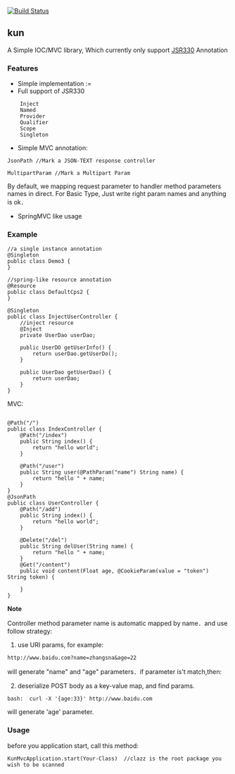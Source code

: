 [![Build Status](https://travis-ci.org/AngusLean/kun.svg?branch=master)](https://travis-ci.org/AngusLean/kun)


## kun
A Simple IOC/MVC library, Which currently only support [JSR330](https://www.jcp.org/en/jsr/detail?id=330) Annotation


### Features
- Simple implementation :=
- Full support of JSR330
```aidl
    Inject
    Named
    Provider
    Qualifier
    Scope
    Singleton
```
- Simple MVC annotation:

```$xslt
JsonPath //Mark a JSON-TEXT response controller

MultipartParam //Mark a Multipart Param
```
By default, we mapping request parameter to handler method parameters
names in direct. For Basic Type, Just write right param names and anything 
is ok．

- SpringMVC like usage


### Example
```$xslt
//a single instance annotation
@Singleton
public class Demo3 {
}

//spring-like resource annotation
@Resource 
public class DefaultCps2 {
}

@Singleton
public class InjectUserController {
    //inject resource
    @Inject
    private UserDao userDao;

    public UserDO getUserInfo() {
        return userDao.getUserDo();
    }

    public UserDao getUserDao() {
        return userDao;
    }
}

```

MVC:

```$xslt

@Path("/")
public class IndexController {
    @Path("/index")
    public String index() {
        return "hello world";
    }

    @Path("/user")
    public String user(@PathParam("name") String name) {
        return "hello " + name;
    }
}
@JsonPath
public class UserController {
    @Path("/add")
    public String index() {
        return "hello world";
    }

    @Delete("/del")
    public String delUser(String name) {
        return "hello " + name;
    }
    @Get("/content")
    public void content(Float age, @CookieParam(value = "token") String token) {
    
    }
}
```

**Note**
>>>
Controller method parameter name is automatic mapped by name．and use follow strategy:
1. use URI params, for example:
```apple js
http://www.baidu.com?name=zhangsna&age=22
```
will generate "name" and "age" parameters．if parameter is't match,then:

2. deserialize POST body as a key-value map, and find params.
```apple js
bash:  curl -X '{age:33}' http://www.baidu.com
```
will generate 'age' parameter.

### Usage
before you application start, call this method:
```$xslt
KunMvcApplication.start(Your-Class)  //clazz is the root package you wish to be scanned
```

